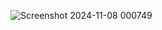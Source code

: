 ![Screenshot 2024-11-08 000749](https://github.com/user-attachments/assets/c24bad03-c649-4258-98c0-d56865dc05f3)
